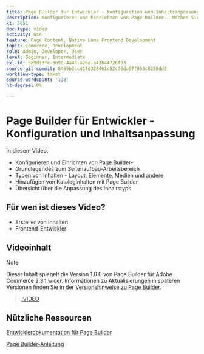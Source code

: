 ```yaml
---
title: Page Builder für Entwickler - Konfiguration und Inhaltsanpassung
description: Konfigurieren und Einrichten von Page Builder-​. Machen Sie sich mit der ​ des Seitenaufbaus vertraut. Verstehen und verwenden Sie Inhaltstypen - Layout, Elemente, Medien und andere ​. Fügen Sie Kataloginhalte mit Page Builder hinzu.
kt: 5651
doc-type: video
activity: use
feature: Page Content, Native Luma Frontend Development
topic: Commerce, Development
role: Admin, Developer, User
level: Beginner, Intermediate
exl-id: 589d13fe-3b9d-4a48-a26e-a43b44726f93
source-git-commit: 8465b3cc417d328461c52cf6da07f953c8250dd2
workflow-type: tm+mt
source-wordcount: '138'
ht-degree: 0%

---
```


# Page Builder für Entwickler - Konfiguration und Inhaltsanpassung

In diesem Video:

- Konfigurieren und Einrichten von Page Builder-&#x200B;
- Grundlegendes zum Seitenaufbau-Arbeitsbereich &#x200B;
- Typen von Inhalten - Layout, Elemente, Medien und andere &#x200B;
- Hinzufügen von Kataloginhalten mit Page Builder
- Übersicht über die Anpassung des Inhaltstyps

## Für wen ist dieses Video?

- Ersteller von Inhalten
- Frontend-Entwickler

## Videoinhalt

>[!NOTE]
>
>Dieser Inhalt spiegelt die Version 1.0.0 von Page Builder für Adobe Commerce 2.3.1 wider. Informationen zu Aktualisierungen in späteren Versionen finden Sie in der [Versionshinweise zu Page Builder](https://experienceleague.adobe.com/docs/commerce-admin/page-builder/release-notes.html).

>[!VIDEO](https://video.tv.adobe.com/v/35710?quality=12&learn=on)

## Nützliche Ressourcen

[Entwicklerdokumentation für Page Builder](https://developer.adobe.com/commerce/frontend-core/page-builder/)

[Page Builder-Anleitung](https://experienceleague.adobe.com/docs/commerce-admin/page-builder/introduction.html)
